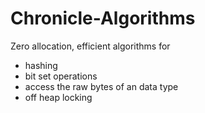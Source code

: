 # Chronicle-Algorithms

Zero allocation, efficient algorithms for
- hashing 
- bit set operations
- access the raw bytes of an data type
- off heap locking
